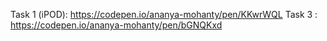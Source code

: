 Task 1 (iPOD): https://codepen.io/ananya-mohanty/pen/KKwrWQL
Task 3 : https://codepen.io/ananya-mohanty/pen/bGNQKxd
